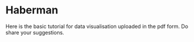 # Haberman
Here is the basic tutorial for data visualisation uploaded in the pdf form. Do share your suggestions.  
